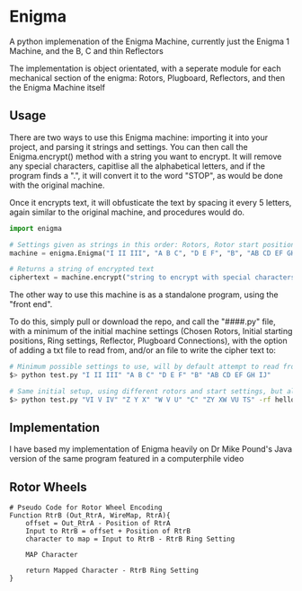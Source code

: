 # Enigma

A python implemenation of the Enigma Machine, currently just the Enigma 1 Machine, and
the B, C and thin Reflectors

The implementation is object orientated, with a seperate module for each mechanical section of the
enigma: Rotors, Plugboard, Reflectors, and then the Enigma Machine itself

## Usage

There are two ways to use this Enigma machine: importing it into your project, and parsing it strings and settings. You can then call the Enigma.encrypt() method with a string you want to encrypt. It will remove any special characters, capitlise all the alphabetical letters, and if the program finds a ".", it will convert it to
the word "STOP", as would be done with the original machine.

Once it encrypts text, it will obfusticate the text by spacing it every 5 letters, again similar to the original machine, and procedures would do.

```python
import enigma

# Settings given as strings in this order: Rotors, Rotor start positions, Ring Settings, Reflector, Plugboard Connections
machine = enigma.Enigma("I II III", "A B C", "D E F", "B", "AB CD EF GH")

# Returns a string of encrypted text
ciphertext = machine.encrypt("string to encrypt with special characters #!&*^*&%")
```

The other way to use this machine is as a standalone program, using the "front end".

To do this, simply pull or download the repo, and call the "####.py" file, with a minimum of the initial machine settings (Chosen Rotors, Initial starting positions, Ring settings, Reflector, Plugboard Connections), with the option of adding a txt file to read from, and/or an file to write the cipher text to:

```bash
# Minimum possible settings to use, will by default attempt to read from "plaintext.txt", and write to "ciphertext.txt"
$> python test.py "I II III" "A B C" "D E F" "B" "AB CD EF GH IJ"

# Same initial setup, using different rotors and start settings, but also parsing in the -rf and -wf flags to specify a file to read and a file to write to
$> python test.py "VI V IV" "Z Y X" "W V U" "C" "ZY XW VU TS" -rf helloworld.txt -wf encryptedtext.txt
```

## Implementation

I have based my implementation of Enigma heavily on
Dr Mike Pound's Java version of the same program featured in a computerphile video


## Rotor Wheels
```
# Pseudo Code for Rotor Wheel Encoding
Function RtrB (Out_RtrA, WireMap, RtrA){
    offset = Out_RtrA - Position of RtrA
    Input to RtrB = offset + Position of RtrB
    character to map = Input to RtrB - RtrB Ring Setting

    MAP Character

    return Mapped Character - RtrB Ring Setting
}
```

